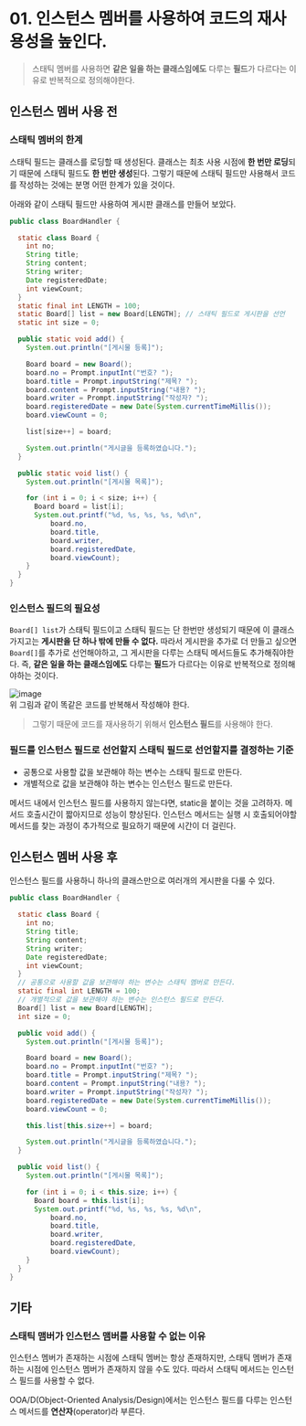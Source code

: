 # 01. 인스턴스 멤버를 사용하여 코드의 재사용성을 높인다.
> 스태틱 멤버를 사용하면 **같은 일을 하는 클래스임에도** 다루는 **필드**가 다르다는 이유로 반복적으로 정의해야한다.

## 인스턴스 멤버 사용 전
### 스태틱 멤버의 한계
스태틱 필드는 클래스를 로딩할 때 생성된다. 클래스는 최초 사용 시점에 **한 번만 로딩**되기 때문에 스태틱 필드도 **한 번만 생성**된다. 그렇기 때문에 스태틱 필드만 사용해서 코드를 작성하는 것에는 분명 어떤 한계가 있을 것이다.

아래와 같이 스태틱 필드만 사용하여 게시판 클래스를 만들어 보았다.

```java
public class BoardHandler {

  static class Board {
    int no;
    String title;
    String content;
    String writer;
    Date registeredDate;
    int viewCount;
  }
  static final int LENGTH = 100;
  static Board[] list = new Board[LENGTH]; // 스태틱 필드로 게시판을 선언
  static int size = 0;

  public static void add() {
    System.out.println("[게시물 등록]");

    Board board = new Board();
    board.no = Prompt.inputInt("번호? ");
    board.title = Prompt.inputString("제목? ");
    board.content = Prompt.inputString("내용? ");
    board.writer = Prompt.inputString("작성자? ");
    board.registeredDate = new Date(System.currentTimeMillis());
    board.viewCount = 0;

    list[size++] = board;

    System.out.println("게시글을 등록하였습니다.");
  }

  public static void list() {
    System.out.println("[게시물 목록]");

    for (int i = 0; i < size; i++) {
      Board board = list[i];
      System.out.printf("%d, %s, %s, %s, %d\n",
          board.no, 
          board.title, 
          board.writer, 
          board.registeredDate, 
          board.viewCount);
    }
  }
}

```

### 인스턴스 필드의 필요성
`Board[] list`가 스태틱 필드이고 스태틱 필드는 단 한번만 생성되기 때문에 이 클래스 가지고는 **게시판을 단 하나 밖에 만들 수 없다.** 
따라서 게시판을 추가로 더 만들고 싶으면 `Board[]`를 추가로 선언해야하고, 그 게시판을 다루는 스태틱 메서드들도 추가해줘야한다. 
즉, **같은 일을 하는 클래스임에도** 다루는 **필드**가 다르다는 이유로 반복적으로 정의해야하는 것이다. 


![image](https://user-images.githubusercontent.com/68311318/148520928-643278bb-dda0-4c57-9585-6beec4e03ffd.png)  
위 그림과 같이 똑같은 코드를 반복해서 작성해야 한다.

> 그렇기 때문에 코드를 재사용하기 위해서 **인스턴스 필드**를 사용해야 한다.

### 필드를 인스턴스 필드로 선언할지 스태틱 필드로 선언할지를 결정하는 기준
- 공통으로 사용할 값을 보관해야 하는 변수는 스태틱 필드로 만든다.
- 개별적으로 값을 보관해야 하는 변수는 인스턴스 필드로 만든다.

메서드 내에서 인스턴스 필드를 사용하지 않는다면, static을 붙이는 것을 고려하자. 메서드 호출시간이 짧아지므로 성능이 향상된다. 인스턴스 메서드는 실행 시 호출되어야할 메서드를 찾는 과정이 추가적으로 필요하기 때문에 시간이 더 걸린다.

## 인스턴스 멤버 사용 후
인스턴스 필드를 사용하니 하나의 클래스만으로 여러개의 게시판을 다룰 수 있다.

```java
public class BoardHandler {

  static class Board {
    int no;
    String title;
    String content;
    String writer;
    Date registeredDate;
    int viewCount;
  }
  // 공통으로 사용할 값을 보관해야 하는 변수는 스태틱 멤버로 만든다.
  static final int LENGTH = 100;
  // 개별적으로 값을 보관해야 하는 변수는 인스턴스 필드로 만든다.
  Board[] list = new Board[LENGTH];
  int size = 0;

  public void add() {
    System.out.println("[게시물 등록]");

    Board board = new Board();
    board.no = Prompt.inputInt("번호? ");
    board.title = Prompt.inputString("제목? ");
    board.content = Prompt.inputString("내용? ");
    board.writer = Prompt.inputString("작성자? ");
    board.registeredDate = new Date(System.currentTimeMillis());
    board.viewCount = 0;

    this.list[this.size++] = board;

    System.out.println("게시글을 등록하였습니다.");
  }

  public void list() {
    System.out.println("[게시물 목록]");

    for (int i = 0; i < this.size; i++) {
      Board board = this.list[i];
      System.out.printf("%d, %s, %s, %s, %d\n",
          board.no,
          board.title,
          board.writer,
          board.registeredDate,
          board.viewCount);
    }
  }
}

```

## 기타
### 스태틱 맴버가 인스턴스 맴버를 사용할 수 없는 이유
인스턴스 멤버가 존재하는 시점에 스태틱 멤버는 항상 존재하지만, 스태틱 멤버가 존재하는 시점에 인스턴스 멤버가 존재하지 않을 수도 있다. 따라서 스태틱 메서드는 인스턴스 필드를 사용할 수 없다.

OOA/D(Object-Oriented Analysis/Design)에서는 인스턴스 필드를 다루는 인스턴스 메서드를 **연산자**(operator)라 부른다.
